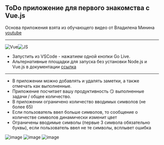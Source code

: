 ## ToDo приложение для первого знакомства с Vue.js 

Основа приложения взята из обучающего видео от Владилена Минина [youtube](https://www.youtube.com/watch?v=p059z-0JTFg)

----

![Vue](https://img.shields.io/badge/vue.js-black?style=for-the-badge&logo=vuedotjs&logoColor=4FC08D)![JS](https://img.shields.io/badge/JavaScript-black?style=for-the-badge&logo=javascript&logoColor=#F7DF1E)

- Запустить из VSCode - нажатием одной кнопки Go Live.
- Альтернативные площадки для запуска без установки Node.js и Vue.js в документации [ссылка](https://vuejs.org/guide/quick-start.html)

---

- В приложении можно добавлять и удалять заметки, а также отмечать как выполненные.
- Приложение посчитает вашу продуктивность :smirk: выполненные задачи / общее количество.
- В приложении ограничено количество вводимых символов (не более 65)
- Если пользователь ввел больше символов, то сообщение о количестве символов динамически изменит цвет
- Ограничены вводимые символы (первые 3 символа обязательно буквы), если пользователь ввел не те символы, всплывет ошибка

![image](https://github.com/JuliaBars/first_Vue_app/assets/107411145/66b19b18-6671-4a97-8eb2-ae8999595524)
![image](https://github.com/JuliaBars/first_Vue_app/assets/107411145/94714ee4-5f7b-41b7-abbf-4630dfad995a)
![image](https://github.com/JuliaBars/first_Vue_app/assets/107411145/2d9ba254-3f25-4e7e-b423-4dd344e8a5e1)


